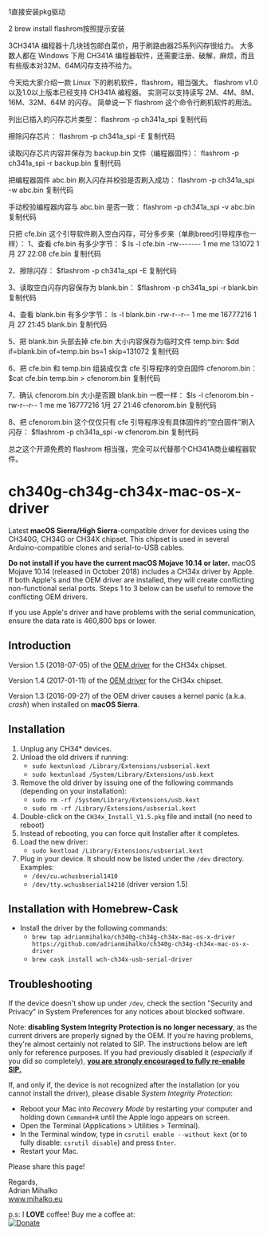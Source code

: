 

1直接安装pkg驱动  

2 brew install flashrom按照提示安装

3CH341A 编程器十几块钱包邮白菜价，用于刷路由器25系列闪存很给力。
大多数人都在 Windows 下用 CH341A 编程器软件，还需要注册、破解，麻烦，而且有些版本对32M、64M闪存支持不给力。

今天给大家介绍一款 Linux 下的刷机软件，flashrom，相当强大。
flashrom v1.0 以及1.0以上版本已经支持 CH341A 编程器。
实测可以支持读写 2M、4M、8M、16M、32M、64M 的闪存。
简单说一下 flashrom 这个命令行刷机软件的用法。

列出已插入的闪存芯片类型：
flashrom -p ch341a_spi
复制代码

擦除闪存芯片：
flashrom -p ch341a_spi -E
复制代码

读取闪存芯片内容并保存为 backup.bin 文件（编程器固件）：
flashrom -p ch341a_spi -r backup.bin
复制代码

把编程器固件 abc.bin 刷入闪存并校验是否刷入成功：
flashrom -p ch341a_spi -w abc.bin
复制代码

手动校验编程器内容与 abc.bin 是否一致：
flashrom -p ch341a_spi -v abc.bin
复制代码

只把 cfe.bin 这个引导软件刷入空白闪存，可分多步来（单刷breed引导程序也一样）：
1、查看 cfe.bin 有多少字节：
$ ls -l cfe.bin
-rw------- 1 me me 131072 1月 27 22:08 cfe.bin
复制代码

2、擦除闪存：
$flashrom -p ch341a_spi -E
复制代码

3、读取空白闪存内容保存为 blank.bin：
$flashrom -p ch341a_spi -r blank.bin
复制代码

4、查看 blank.bin 有多少字节：
ls -l blank.bin
-rw-r--r-- 1 me me 16777216  1月 27 21:45 blank.bin
复制代码

5、把 blank.bin 头部去掉 cfe.bin 大小内容保存为临时文件 temp.bin:
$dd if=blank.bin of=temp.bin bs=1 skip=131072
复制代码

6、把 cfe.bin 和 temp.bin 组装成仅含 cfe 引导程序的空白固件 cfenorom.bin：
$cat cfe.bin temp.bin > cfenorom.bin
复制代码

7、确认 cfenorom.bin 大小是否跟 blank.bin 一模一样：
$ls -l cfenorom.bin
-rw-r--r-- 1 me me 16777216  1月 27 21:46 cfenorom.bin
复制代码

8、把 cfenorom.bin 这个仅仅只有 cfe 引导程序没有具体固件的“空白固件”刷入闪存：
$flashrom -p ch341a_spi -w cfenorom.bin
复制代码


总之这个开源免费的 flashrom 相当强，完全可以代替那个CH341A商业编程器软件。
















# ch340g-ch34g-ch34x-mac-os-x-driver
Latest **macOS Sierra/High Sierra**-compatible driver for devices using the CH340G, CH34G or CH34X chipset. This chipset is used in several Arduino-compatible clones and serial-to-USB cables.

**Do not install if you have the current macOS Mojave 10.14 or later.** macOS Mojave 10.14 (released in October 2018) includes a CH34x driver by Apple. If both Apple's and the OEM driver are installed, they will create conflicting non-functional serial ports. Steps 1 to 3 below can be useful to remove the conflicting OEM drivers.

If you use Apple's driver and have problems with the serial communication, ensure the data rate is 460,800 bps or lower.

## Introduction
Version 1.5 (2018-07-05) of the [OEM driver](http://www.wch.cn/download/CH341SER_MAC_ZIP.html) for the CH34x chipset.

Version 1.4 (2017-01-11) of the [OEM driver](http://www.wch.cn/download/CH341SER_MAC_ZIP.html) for the CH34x chipset.

Version 1.3 (2016-09-27) of the OEM driver causes a kernel panic (a.k.a. *crash*) when installed on **macOS Sierra**.

## Installation

1.  Unplug any CH34* devices.
1.  Unload the old drivers if running:
    * `sudo kextunload /Library/Extensions/usbserial.kext`
    * `sudo kextunload /System/Library/Extensions/usb.kext`
1.  Remove the old driver by issuing one of the following commands (depending on your installation):
    * `sudo rm -rf /System/Library/Extensions/usb.kext`
    * `sudo rm -rf /Library/Extensions/usbserial.kext`
1.  Double-click on the `CH34x_Install_V1.5.pkg` file and install (no need to reboot)
1.  Instead of rebooting, you can force quit Installer after it completes.
1.  Load the new driver:
    * `sudo kextload /Library/Extensions/usbserial.kext`
1.  Plug in your device. It should now be listed under the `/dev` directory. Examples:
    * `/dev/cu.wchusbserial1410`
    * `/dev/tty.wchusbserial14210` (driver version 1.5)

## Installation with Homebrew-Cask

* Install the driver by the following commands:
  * `brew tap adrianmihalko/ch340g-ch34g-ch34x-mac-os-x-driver https://github.com/adrianmihalko/ch340g-ch34g-ch34x-mac-os-x-driver`
  * `brew cask install wch-ch34x-usb-serial-driver`
## Troubleshooting

If the device doesn't show up under `/dev`, check the section "Security and Privacy" in System Preferences for any notices about blocked software.

Note: **disabling System Integrity Protection is no longer necessary**, as the current drivers are properly signed by the OEM. If you're having problems, they're almost certainly not related to SIP. The instructions below are left only for reference purposes. If you had previously disabled it (*especially* if you did so completely), [**you are strongly encouraged to fully re-enable SIP.**](https://developer.apple.com/library/content/documentation/Security/Conceptual/System_Integrity_Protection_Guide/ConfiguringSystemIntegrityProtection/ConfiguringSystemIntegrityProtection.html)

If, and only if, the device is not recognized after the installation (or you cannot install the driver), please disable *System Integrity Protection*:

*  Reboot your Mac into *Recovery Mode* by restarting your computer and holding down `Command+R` until the Apple logo appears on screen.
*  Open the Terminal (Applications > Utilities > Terminal).
*  In the Terminal window, type in `csrutil enable --without kext` (or to fully disable: `csrutil disable`) and press `Enter`.
*  Restart your Mac.

Please share this page!

Regards,  
Adrian Mihalko  
www.mihalko.eu

p.s:
I **LOVE** coffee! Buy me a coffee at:   
[![Donate](https://img.shields.io/badge/Donate-PayPal-green.svg)](https://www.paypal.com/cgi-bin/webscr?cmd=_donations&business=89T88ER75BJ9L&currency_code=EUR&source=url)




